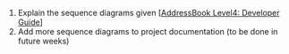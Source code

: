 <panel type="warning" header="`W7.4a` Can interpret sequence diagrams with object deletion :star::star:" no-close>
  <include src="../../book/uml/sequenceDiagrams/objectDeletion/full.md" />
<!-- TODO: add evidence -->
</panel>

<!-- ==================================================================================================== -->

<panel type="warning" header="`W7.4b` Can interpret sequence diagrams with self invocation :star::star:" no-close>
  <include src="../../book/uml/sequenceDiagrams/selfInvocation/full.md" />
<!-- TODO: add evidence -->
</panel>

<!-- ==================================================================================================== -->

<panel type="warning" header="`W7.4c` Can interpret sequence diagrams with alternative paths :star::star:" no-close>
  <include src="../../book/uml/sequenceDiagrams/alternativePaths/full.md" />
<!-- TODO: add evidence -->
</panel>

<!-- ==================================================================================================== -->

<panel type="warning" header="`W7.4d` Can interpret sequence diagrams with optional paths :star::star:" no-close>
  <include src="../../book/uml/sequenceDiagrams/optionalPaths/full.md" />
<!-- TODO: add evidence -->
</panel>

<!-- ==================================================================================================== -->

<panel type="warning" header="`W7.4e` Can interpret sequence diagrams with reference frames :star::star:" no-close>
  <include src="../../book/uml/sequenceDiagrams/referenceFrames/full.md" />
<!-- TODO: add evidence -->
</panel>

<!-- ==================================================================================================== -->

<panel type="info" header="`W7.4f` Can draw intermediate level sequence diagrams :star::star::star:" no-close>
  <include src="../../book/modeling/modelingBehaviors/sequenceDiagramsIntermediate/full.md" />
  <panel header=":dart: Evidence" expanded>
  
<include src="../../book/modeling/modelingBehaviors/sequenceDiagramsIntermediate/q-essay-expainParserFactory.md" /><p/>

1. Explain the sequence diagrams given [[AddressBook Level4: Developer Guide](https://nus-cs2103-ay1718s1.github.io/addressbook-level4/DeveloperGuide.html)]
2. Add more sequence diagrams to project documentation (to be done in future weeks)

  </panel>
</panel>

<!-- ==================================================================================================== -->

<panel type="success" header="`W7.4g` Can interpret sequence diagrams with parallel paths :star::star::star::star:" no-close>
  <include src="../../book/uml/sequenceDiagrams/parallelPaths/full.md" />
<!-- TODO: add evidence -->
</panel>
